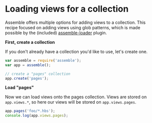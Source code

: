 # Loading views for a collection

Assemble offers multiple options for adding views to a collection. This recipe focused on adding views using glob patterns, which is made possible by the (included) [assemble-loader](https://github.com/assemble/assemble-loader) plugin.

**First, create a collection**

If you don't already have a collection you'd like to use, let's create one.

```js
var assemble = require('assemble');
var app = assemble();

// create a "pages" collection
app.create('pages');
```

**Load "pages"**

Now we can load views onto the pages collection. Views are stored on `app.views.*`, so here our views will be stored on `app.views.pages`.

```js
app.pages('foo/*.hbs');
console.log(app.views.pages);
```